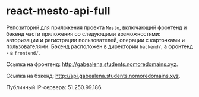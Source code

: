 # react-mesto-api-full
Репозиторий для приложения проекта `Mesto`, включающий фронтенд и бэкенд части приложения со следующими возможностями: авторизации и регистрации пользователей, операции с карточками и пользователями. Бэкенд расположен в директории `backend/`, а фронтенд - в `frontend/`. 
  
Ссылка на фронтенд: http://gabealena.students.nomoredomains.xyz.

Ссылка на бэкенд: http://api.gabealena.students.nomoredomains.xyz.

Публичный IP-сервера: 51.250.99.186.
